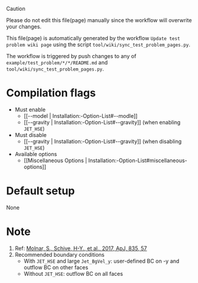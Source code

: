 > [!CAUTION]
> Please do not edit this file(page) manually since the workflow will overwrite your changes.
>
> This file(page) is automatically generated by the workflow `Update test problem wiki page` using the script `tool/wiki/sync_test_problem_pages.py`.
>
> The workflow is triggered by push changes to any of `example/test_problem/*/*/README.md` and `tool/wiki/sync_test_problem_pages.py`.


# Compilation flags
- Must enable
   - [[--model | Installation:-Option-List#--modle]]
   - [[--gravity | Installation:-Option-List#--gravity]] (when enabling `JET_HSE`)
- Must disable
   - [[--gravity | Installation:-Option-List#--gravity]] (when disabling `JET_HSE`)
- Available options
   - [[Miscellaneous Options | Installation:-Option-List#miscellaneous-options]]


# Default setup
None


# Note
1. Ref: [Molnar, S., Schive, H-Y., et al., 2017, ApJ, 835, 57](https://arxiv.org/abs/1612.02341)
2. Recommended boundary conditions
   - With `JET_HSE` and large `Jet_BgVel_y`: user-defined BC on -y and outflow BC on other faces
   - Without `JET_HSE`: outflow BC on all faces
